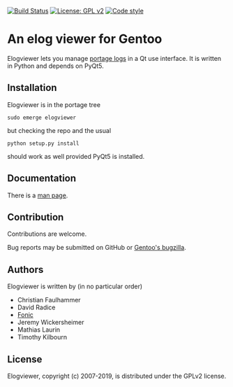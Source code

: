 [![Build Status](https://travis-ci.org/Synss/elogviewer.svg?branch=master)](https://travis-ci.org/Synss/elogviewer)
[![License: GPL v2](https://img.shields.io/badge/License-GPL%20v2-blue.svg)](https://www.gnu.org/licenses/old-licenses/gpl-2.0.en.html)
[![Code style](https://img.shields.io/badge/code%20style-black-000000.svg)](https://github.com/psf/black)

# An elog viewer for Gentoo

Elogviewer lets you manage [portage logs](https://wiki.gentoo.org/wiki/Portage_log)
in a Qt use interface.  It is written in Python and depends on PyQt5.


## Installation

Elogviewer is in the portage tree

    sudo emerge elogviewer

but checking the repo and the usual

    python setup.py install

should work as well provided PyQt5 is installed.


## Documentation

There is a [man page](./elogviewer.1).


## Contribution

Contributions are welcome.

Bug reports may be submitted on GitHub or [Gentoo's bugzilla](https://bugs.gentoo.org).


## Authors

Elogviewer is written by (in no particular order)

* Christian Faulhammer
* David Radice
* [Fonic](https://github.com/fonic)
* Jeremy Wickersheimer
* Mathias Laurin
* Timothy Kilbourn


## License

Elogviewer, copyright (c) 2007-2019, is distributed under the GPLv2 license.
